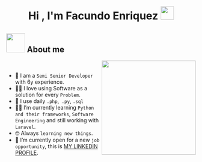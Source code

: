 <h1 align="center">Hi , I'm Facundo Enriquez <img src="https://media.giphy.com/media/hvRJCLFzcasrR4ia7z/giphy.gif" width="35"></h1>

## <picture><img src = "https://github.com/7oSkaaa/7oSkaaa/blob/main/Images/about_me.gif?raw=true" width = 50px></picture> About me

<picture> <img align="right" src="https://github.com/7oSkaaa/7oSkaaa/blob/main/Images/Right_Side.gif?raw=true" width = 250px></picture>

<br>

- :school: I am a `Semi Senior Developer` with 6y experience.
- :technologist: I love using Software as a solution for every `Problem`.
- 🤔 I use daily `.php`,` .py`, `.sql`
- :student: I’m currently learning `Python and their frameworks`, `Software Engineering` and still working with `Laravel`.
- :nerd_face: Always `learning new things`.
- :thinking: I’m currently open for a new `job opportunity`, this is [MY LINKEDIN PROFILE](https://www.linkedin.com/in/facundo-enriquez/).
  
<br>

